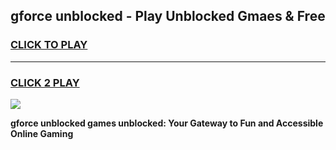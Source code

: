 
## gforce unblocked - Play Unblocked Gmaes & Free
<h3>
<a href="https://news.freeplayer.one?title=gforce_unblocked&ref=23F">CLICK TO PLAY</a></h3>
<hr>

<h3>
<a href="https://news.freeplayer.one?title=gforce_unblocked&ref=23F">CLICK 2 PLAY</a>
  
</h3>

<a href="https://news.freeplayer.one?title=gforce_unblocked&ref=23F/"><img src="https://clearcache.store/games.png"></a>


**gforce unblocked games unblocked: Your Gateway to Fun and Accessible Online Gaming**
